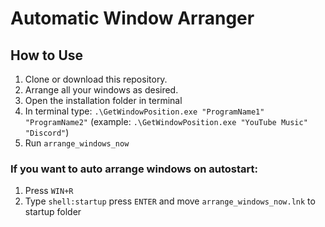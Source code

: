 # Automatic Window Arranger

## How to Use
1. Clone or download this repository.
2. Arrange all your windows as desired.
3. Open the installation folder in terminal
4. In terminal type: `.\GetWindowPosition.exe "ProgramName1" "ProgramName2"` (example: `.\GetWindowPosition.exe "YouTube Music" "Discord"`)
5. Run `arrange_windows_now`

### If you want to auto arrange windows on autostart:
1. Press `WIN+R`
2. Type `shell:startup` press `ENTER` and move `arrange_windows_now.lnk` to startup folder
